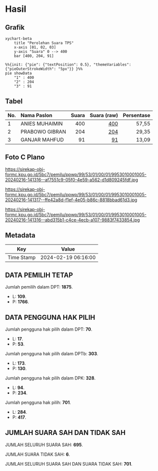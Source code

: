 # Hasil

## Grafik

```mermaid
xychart-beta
    title "Perolehan Suara TPS"
    x-axis [01, 02, 03]
    y-axis "Suara" 0 --> 400
    bar [400, 204, 91]
```

```mermaid
%%{init: {"pie": {"textPosition": 0.5}, "themeVariables": {"pieOuterStrokeWidth": "5px"}} }%%
pie showData
    "1" : 400
    "2" : 204
    "3" : 91
```

## Tabel

| No. | Nama Paslon    | Suara | Suara (raw) | Persentase |
|:--- |:-------------- | -----:| -----------:| ----------:|
| 1   | ANIES MUHAIMIN | 400   | [400][p-1]  | 57,55      |
| 2   | PRABOWO GIBRAN | 204   | [204][p-2]  | 29,35      |
| 3   | GANJAR MAHFUD  | 91    | [91][p-3]   | 13,09      |


[p-1]: https://github.com/gigit-pemilu/pemilu-2024-99-luar-negeri/blob/main/pilpres/hitung-suara/sub/99-luar-negeri/sub/53-jeddah-arab-saudi/sub/01-jeddah-arab-saudi/sub/0001-jeddah-arab-saudi/sub/005-tps/sub/paslon-1.txt
[p-2]: https://github.com/gigit-pemilu/pemilu-2024-99-luar-negeri/blob/main/pilpres/hitung-suara/sub/99-luar-negeri/sub/53-jeddah-arab-saudi/sub/01-jeddah-arab-saudi/sub/0001-jeddah-arab-saudi/sub/005-tps/sub/paslon-2.txt
[p-3]: https://github.com/gigit-pemilu/pemilu-2024-99-luar-negeri/blob/main/pilpres/hitung-suara/sub/99-luar-negeri/sub/53-jeddah-arab-saudi/sub/01-jeddah-arab-saudi/sub/0001-jeddah-arab-saudi/sub/005-tps/sub/paslon-3.txt

## Foto C Plano

https://sirekap-obj-formc.kpu.go.id/5bc7/pemilu/ppwp/99/53/01/00/01/9953010001005-20240216-141316--af7551c9-05f0-4e59-a562-d1d809245fdf.jpg

https://sirekap-obj-formc.kpu.go.id/5bc7/pemilu/ppwp/99/53/01/00/01/9953010001005-20240216-141317--ffe42a8d-f1ef-4e05-b86c-8818bbad61d3.jpg

https://sirekap-obj-formc.kpu.go.id/5bc7/pemilu/ppwp/99/53/01/00/01/9953010001005-20240216-141316--abd315b1-c4ce-4ecb-a107-9883f7433854.jpg


## Metadata

| Key        | Value               |
| ---------- | ------------------- |
| Time Stamp | 2024-02-19 06:16:00 |


## DATA PEMILIH TETAP

Jumlah pemilih dalam DPT: **1875**.
 * L: **109**.
 * P: **1766**.

## DATA PENGGUNA HAK PILIH

Jumlah pengguna hak pilih dalam DPT: **70**.
 * L: **17**.
 * P: **53**.

Jumlah pengguna hak pilih dalam DPTb: **303**.
 * L: **173**.
 * P: **130**.

Jumlah pengguna hak pilih dalam DPK: **328**.
 * L: **94**.
 * P: **234**.

Jumlah pengguna hak pilih: **701**.
 * L: **284**.
 * P: **417**.

## JUMLAH SUARA SAH DAN TIDAK SAH

JUMLAH SELURUH SUARA SAH: **695**.

JUMLAH SUARA TIDAK SAH: **6**.

JUMLAH SELURUH SUARA SAH DAN SUARA TIDAK SAH: **701**.


